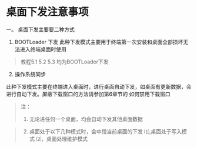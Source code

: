 # 桌面下发注意事项

一。 桌面下发主要要二种方式

1. BOOTLoader 下发
  此种下发模式主要用于终端第一次安装和桌面全部损坏无法进入终端桌面时使用

  >教程5.1 5.2 5.3 均为BOOTLoader下发


2. 操作系统同步

  此种下发模式主要在终端进入桌面时，进行桌面自动下发，如桌面有更新数据，会进行自动下发。屏蔽下载窗口的方法请参加第6章节的 如何禁用下载窗口




>注：  
>1. 无论进任何一个桌面，均会自动下发其他桌面数据


>2. 桌面处于以下几种模式时，会中段当前桌面的下发 ⑴,桌面处于写入模式 ⑵，桌面处理维护模式

